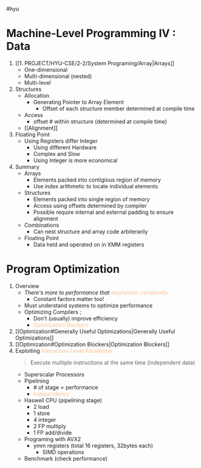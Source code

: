 #hyu 
# Machine-Level Programming IV : Data
1. [[1. PROJECT/HYU-CSE/2-2/System Programing/Array|Arrays]]
	- One-dimensional
	- Multi-dimensional (nested)
	- Multi-level
2. Structures
	- Allocation
		- Generating Pointer to Array Element
			- Offset of each structure member determined at compile time
	- Access 
		- offset \# within structure (determined at compile time)
	- [[Alignment]]
3. Floating Point
	- Using Registers differ Integer
		- Using different Hardware
		- Complex and Slow
		- Using Integer is more economical
4. Summary
	- Arrays
		- Elements packed into contigious region of memory
		- Use index arithmetic to locate individual elements
	- Structures
		- Elements packed into single region of memory
		- Access using offsets determined by compiler
		- Possible require internal and external padding to ensure alignment
	- Combinations
		- Can nest structure and array code arbiterarily
	- Floating Point
		- Data held and operated on in XMM registers

# Program Optimization
1. Overview
	- _There's more to performance that <font color="#fac08f">asymptotic complexity</font>_
		- Constant factors matter too!
	- Must understand systems to optimize performance 
	- Optimizing Compilers ; 
		- Don't (usually) improve efficiency
		- <font color="#fac08f">Optimization Blockers</font>
2. [[Optimization#Generally Useful Optimizations|Generally Useful Optimizations]]
3. [[Optimization#Optimization Blockers|Optimization Blockers]]
4. Exploiting <font color="#fac08f">Instruction-Level Parallelism </font>
    >Execute multiple instructions at the same time (independent data)
	- Superscalar Processors
	- Pipelining
		- \# of stage ∝ performance
		- <font color="#fac08f">Independency</font>
	- Haswell CPU (pipelining stage)
		- 2 load
		- 1 store
		- 4 integer
		- 2 FP multiply
		- 1 FP add/divide
	- Programing with AVX2
		- ymm registers (total 16 registers, 32bytes each)
			- SIMD operations
	- Benchmark (check performance)
